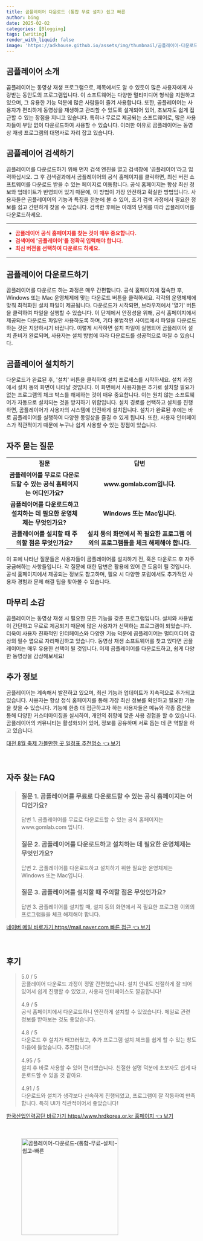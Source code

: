 ```yaml
---
title: 곰플레이어 다운로드 (통합 무료 설치) 쉽고 빠른
author: bing
date: 2025-02-02
categories: [Blogging]
tags: [writing]
render_with_liquid: false
image: 'https://adkhouse.github.io/assets/img/thumbnail/곰플레이어-다운로드-(통합-무료-설치)-쉽고-빠른.webp'
---
```



<h2 id='곰플레이어_소개'>곰플레이어 소개</h2>

<p>곰플레이어는 동영상 재생 프로그램으로, 제목에서도 알 수 있듯이 많은 사용자에게 사랑받는 동안도의 프로그램입니다. 이 소프트웨어는 다양한 멀티미디어 형식을 지원하고 있으며, 그 유용한 기능 덕분에 많은 사람들이 즐겨 사용합니다. 또한, 곰플레이어는 사용자가 편리하게 동영상을 재생하고 관리할 수 있도록 설계되어 있어, 초보자도 쉽게 접근할 수 있는 장점을 지니고 있습니다. 특히나 무료로 제공되는 소프트웨어로, 많은 사용자들이 부담 없이 다운로드하여 사용할 수 있습니다. 이러한 이유로 곰플레이어는 동영상 재생 프로그램의 대명사로 자리 잡고 있습니다.</p>

<h2 id='곰플레이어_검색하기'>곰플레이어 검색하기</h2>

<p>곰플레이어를 다운로드하기 위해 먼저 검색 엔진을 열고 검색창에 '곰플레이어'라고 입력하십시오. 그 후 검색결과에서 곰플레이어의 공식 홈페이지를 클릭하면, 최신 버전 소프트웨어를 다운로드 받을 수 있는 페이지로 이동합니다. 공식 홈페이지는 항상 최신 정보와 업데이트가 반영되어 있기 때문에, 이 방법이 가장 안전하고 확실한 방법입니다. 사용자들은 곰플레이어의 기능과 특징을 한눈에 볼 수 있어, 초기 검색 과정에서 필요한 정보를 쉽고 간편하게 찾을 수 있습니다. 검색한 후에는 아래의 단계를 따라 곰플레이어를 다운로드하세요.</p>

<hr />

<ul>
    <li><b><span style="color: #ee2323;">곰플레이어 공식 홈페이지를 찾는 것이 매우 중요합니다.</span></b></li>
    <li><b><span style="color: #ee2323;">검색어에 '곰플레이어'를 정확히 입력해야 합니다.</span></b></li>
    <li><b><span style="color: #ee2323;">최신 버전을 선택하여 다운로드 하세요.</span></b></li>
</ul>

<hr />

<h2 id='곰플레이어_다운로드하기'>곰플레이어 다운로드하기</h2>

<p>곰플레이어를 다운로드 하는 과정은 매우 간편합니다. 공식 홈페이지에 접속한 후, Windows 또는 Mac 운영체제에 맞는 다운로드 버튼을 클릭하세요. 각각의 운영체제에 맞춰 최적화된 설치 파일이 제공됩니다. 다운로드가 시작되면, 브라우저에서 '열기' 버튼을 클릭하여 파일을 실행할 수 있습니다. 이 단계에서 안정성을 위해, 공식 홈페이지에서 제공되는 다운로드 파일만 사용하도록 하며, 기타 불법적인 사이트에서 파일을 다운로드 하는 것은 지양하시기 바랍니다. 이렇게 시작하면 설치 파일이 실행되어 곰플레이어 설치 준비가 완료되며, 사용자는 설치 방법에 따라 다운로드를 성공적으로 마칠 수 있습니다.</p>

<h2 id='곰플레이어_설치하기'>곰플레이어 설치하기</h2>

<p>다운로드가 완료된 후, '설치' 버튼을 클릭하여 설치 프로세스를 시작하세요. 설치 과정에서 설치 동의 화면이 나타날 것입니다. 이 화면에서 사용자들은 추가로 설치할 필요가 없는 프로그램의 체크 박스를 해제하는 것이 매우 중요합니다. 이는 원치 않는 소프트웨어가 자동으로 설치되는 것을 방지하기 위함입니다. 설치 경로를 선택하고 설치를 진행하면, 곰플레이어가 사용자의 시스템에 안전하게 설치됩니다. 설치가 완료된 후에는 바로 곰플레이어를 실행하여 다양한 동영상을 즐길 수 있게 됩니다. 또한, 사용자 인터페이스가 직관적이기 때문에 누구나 쉽게 사용할 수 있는 장점이 있습니다.</p>

<h2 id='자주_묻는_질문'>자주 묻는 질문</h2>

<table>
    <tr>
        <td style="text-align: center; height: 17px;"><b>질문</b></td>
        <td style="text-align: center; height: 17px;"><b>답변</b></td>
    </tr>
    <tr>
        <td style="text-align: center; height: 17px;"><b>곰플레이어를 무료로 다운로드할 수 있는 공식 홈페이지는 어디인가요?</b></td>
        <td style="text-align: center; height: 17px;"><b>www.gomlab.com입니다.</b></td>
    </tr>
    <tr>
        <td style="text-align: center; height: 17px;"><b>곰플레이어를 다운로드하고 설치하는 데 필요한 운영체제는 무엇인가요?</b></td>
        <td style="text-align: center; height: 17px;"><b>Windows 또는 Mac입니다.</b></td>
    </tr>
    <tr>
        <td style="text-align: center; height: 17px;"><b>곰플레이어를 설치할 때 주의할 점은 무엇인가요?</b></td>
        <td style="text-align: center; height: 17px;"><b>설치 동의 화면에서 꼭 필요한 프로그램 이외의 프로그램들을 체크 해제해야 합니다.</b></td>
    </tr>
</table>

<p>이 표에 나타난 질문들은 사용자들이 곰플레이어를 설치하기 전, 혹은 다운로드 후 자주 궁금해하는 사항들입니다. 각 질문에 대한 답변은 활용에 있어 큰 도움이 될 것입니다. 공식 홈페이지에서 제공되는 정보도 참고하며, 필요 시 다양한 포럼에서도 추가적인 사용자 경험과 문제 해결 팁을 찾아볼 수 있습니다.</p>

<h2 id='마무리_소감'>마무리 소감</h2>

<p>곰플레이어는 동영상 재생 시 필요한 모든 기능을 갖춘 프로그램입니다. 설치와 사용법이 간단하고 무료로 제공되기 때문에 많은 사용자가 선택하는 프로그램이 되었습니다. 더욱이 사용자 친화적인 인터페이스와 다양한 기능 덕분에 곰플레이어는 멀티미디어 감상의 필수 앱으로 자리매김하고 있습니다. 동영상 재생 소프트웨어를 찾고 있다면 곰플레이어는 매우 유용한 선택이 될 것입니다. 이제 곰플레이어를 다운로드하고, 쉽게 다양한 동영상을 감상해보세요!</p>

<h2 id='추가_정보'>추가 정보</h2>

<p>곰플레이어는 계속해서 발전하고 있으며, 최신 기능과 업데이트가 지속적으로 추가되고 있습니다. 사용자는 항상 정식 홈페이지를 통해 가장 최신 정보를 확인하고 필요한 기능을 찾을 수 있습니다. 기능에 한층 더 접근하고자 하는 사용자들은 메뉴와 각종 옵션을 통해 다양한 커스터마이징을 실시하여, 개인의 취향에 맞춘 사용 경험을 할 수 있습니다. 곰플레이어의 커뮤니티는 활성화되어 있어, 정보를 공유하며 서로 돕는 데 큰 역할을 하고 있습니다.</p>


<p><a class="click-button" title="대전 8월 축제 가볼만한 곳 일정표 추천명소" href="https://adkhouse.github.io/posts/%EB%8C%80%EC%A0%84-8%EC%9B%94-%EC%B6%95%EC%A0%9C-%EA%B0%80%EB%B3%BC%EB%A7%8C%ED%95%9C-%EA%B3%B3-%EC%9D%BC%EC%A0%95%ED%91%9C-%EC%B6%94%EC%B2%9C%EB%AA%85%EC%86%8C/" rel="dofollow">대전 8월 축제 가볼만한 곳 일정표 추천명소 👈 보기</a></p><br>
<h2 id='자주_찾는_FAQ'>자주 찾는 FAQ</h2>
<div itemscope="" itemtype="https://schema.org/FAQPage"> 
<blockquote> 
<div itemscope="" itemprop="mainEntity" itemtype="https://schema.org/Question"> 
<h3 itemprop="name">질문 1. 곰플레이어를 무료로 다운로드할 수 있는 공식 홈페이지는 어디인가요?</h3> 
<div itemscope="" itemprop="acceptedAnswer" itemtype="https://schema.org/Answer"> 
<span itemprop="text"> 
<p>답변 1. 곰플레이어를 무료로 다운로드할 수 있는 공식 홈페이지는 www.gomlab.com 입니다.</p> 
</span> 
</div> 
</div> 
<div itemscope="" itemprop="mainEntity" itemtype="https://schema.org/Question"> 
<h3 itemprop="name">질문 2. 곰플레이어를 다운로드하고 설치하는 데 필요한 운영체제는 무엇인가요?</h3> 
<div itemscope="" itemprop="acceptedAnswer" itemtype="https://schema.org/Answer"> 
<span itemprop="text"> 
<p>답변 2. 곰플레이어를 다운로드하고 설치하기 위한 필요한 운영체제는 Windows 또는 Mac입니다.</p> 
</span> 
</div> 
</div> 
<div itemscope="" itemprop="mainEntity" itemtype="https://schema.org/Question"> 
<h3 itemprop="name">질문 3. 곰플레이어를 설치할 때 주의할 점은 무엇인가요?</h3> 
<div itemscope="" itemprop="acceptedAnswer" itemtype="https://schema.org/Answer"> 
<span itemprop="text"> 
<p>답변 3. 곰플레이어를 설치할 때, 설치 동의 화면에서 꼭 필요한 프로그램 이외의 프로그램들을 체크 해제해야 합니다.</p> 
</span> 
</div> 
</div> 
</blockquote> 
</div>
<p><a class="click-button" title="네이버 메일 바로가기 https//mail.naver.com 빠른 접근" href="https://adkhouse.github.io/posts/%EB%84%A4%EC%9D%B4%EB%B2%84-%EB%A9%94%EC%9D%BC-%EB%B0%94%EB%A1%9C%EA%B0%80%EA%B8%B0-httpsmail.naver.com-%EB%B9%A0%EB%A5%B8-%EC%A0%91%EA%B7%BC/" rel="dofollow">네이버 메일 바로가기 https//mail.naver.com 빠른 접근 👈 보기</a></p><br>
<h2 id='후기'>후기</h2>
<div itemscope itemtype="https://schema.org/Product">
  <blockquote>
  <div itemprop="review" itemscope itemtype="https://schema.org/Review">
      <div itemprop="reviewRating" itemscope itemtype="https://schema.org/Rating"> <span itemprop="ratingValue">5.0</span> / <span itemprop="bestRating">5</span> </div>
      <span itemprop="reviewBody">곰플레이어 다운로드 과정이 정말 간편했습니다. 설치 안내도 친절하게 잘 되어 있어서 쉽게 진행할 수 있었고, 사용자 인터페이스도 깔끔합니다!</span>
  </div>
  <br>
  <div itemprop="review" itemscope itemtype="https://schema.org/Review">
      <div itemprop="reviewRating" itemscope itemtype="https://schema.org/Rating"> <span itemprop="ratingValue">4.9</span> / <span itemprop="bestRating">5</span> </div>
      <span itemprop="reviewBody">공식 홈페이지에서 다운로드하니 안전하게 설치할 수 있었습니다. 메일로 관련 정보를 받아보는 것도 좋았습니다.</span>
  </div>
  <br>
  <div itemprop="review" itemscope itemtype="https://schema.org/Review">
      <div itemprop="reviewRating" itemscope itemtype="https://schema.org/Rating"> <span itemprop="ratingValue">4.8</span> / <span itemprop="bestRating">5</span> </div>
      <span itemprop="reviewBody">다운로드 후 설치가 매끄러웠고, 추가 프로그램 설치 체크를 쉽게 할 수 있는 창도 마음에 들었습니다. 추천합니다!</span>
  </div>
  <br>
  <div itemprop="review" itemscope itemtype="https://schema.org/Review">
      <div itemprop="reviewRating" itemscope itemtype="https://schema.org/Rating"> <span itemprop="ratingValue">4.95</span> / <span itemprop="bestRating">5</span> </div>
      <span itemprop="reviewBody">설치 후 바로 사용할 수 있어 편리했습니다. 친절한 설명 덕분에 초보자도 쉽게 다운로드할 수 있을 것 같아요.</span>
  </div>
  <br>
  <div itemprop="review" itemscope itemtype="https://schema.org/Review">
      <div itemprop="reviewRating" itemscope itemtype="https://schema.org/Rating"> <span itemprop="ratingValue">4.91</span> / <span itemprop="bestRating">5</span> </div>
      <span itemprop="reviewBody">다운로드와 설치가 생각보다 신속하게 진행되었고, 프로그램이 잘 작동하여 만족합니다. 특히 UI가 직관적이어서 좋았습니다!</span>
  </div>
  </blockquote>
</div>
<p><a class="click-button" title="한국산업인력공단 바로가기 https//www.hrdkorea.or.kr 홈페이지" href="https://adkhouse.github.io/posts/%ED%95%9C%EA%B5%AD%EC%82%B0%EC%97%85%EC%9D%B8%EB%A0%A5%EA%B3%B5%EB%8B%A8-%EB%B0%94%EB%A1%9C%EA%B0%80%EA%B8%B0-httpswww.hrdkorea.or.kr-%ED%99%88%ED%8E%98%EC%9D%B4%EC%A7%80/" rel="dofollow">한국산업인력공단 바로가기 https//www.hrdkorea.or.kr 홈페이지 👈 보기</a></p><br>
<figure class="image"><img src="https://adkhouse.github.io/assets/img/thumbnail/곰플레이어-다운로드-(통합-무료-설치)-쉽고-빠른.webp" alt="곰플레이어-다운로드-(통합-무료-설치)-쉽고-빠른" width="256" height="256"></figure>